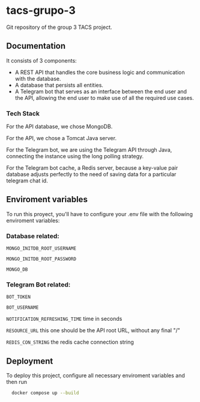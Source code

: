 # tacs-grupo-3
Git repository of the group 3 TACS project.
## Documentation

It consists of 3 components:

* A REST API that handles the core business logic and communication with the database.
* A database that persists all entities.
* A Telegram bot that serves as an interface between the end user and the API, allowing the end user to make use of all the required use cases.

### Tech Stack

For the API database, we chose MongoDB.

For the API, we chose a Tomcat Java server.

For the Telegram bot, we are using the Telegram API through Java, connecting the instance using the long polling strategy.

For the Telegram bot cache, a Redis server, because a key-value pair database adjusts perfectly to the need of saving data for a particular telegram chat id.

## Enviroment variables

To run this proyect, you'll have to configure your .env file with the following enviroment variables:

### Database related:

`MONGO_INITDB_ROOT_USERNAME`

`MONGO_INITDB_ROOT_PASSWORD`

`MONGO_DB`

### Telegram Bot related:

`BOT_TOKEN`

`BOT_USERNAME`

`NOTIFICATION_REFRESHING_TIME` time in seconds

`RESOURCE_URL` this one should be the API root URL, without any final "/"

`REDIS_CON_STRING` the redis cache connection string

## Deployment

To deploy this project, configure all necessary enviroment variables and then run

```bash
  docker compose up --build
```
